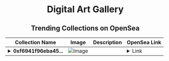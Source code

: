 <div align="center">

# Digital Art Gallery

## Trending Collections on OpenSea

| Collection Name                       | Image                                                                                     | Description                       | OpenSea Link                                                                                          |
|---------------------------------------|-------------------------------------------------------------------------------------------|-----------------------------------|--------------------------------------------------------------------------------------------------------|
| **<details><summary>0xf6941f96eba45...</summary>0xf6941f96eba4592c005329c750b48bc504259798</details>** | ![Image](https://i2.seadn.io/optimism/0x2b4af402b907327489273847f7ee3b7c9a3b1187/9ae436df9b76bc38bc7163286d56c5/509ae436df9b76bc38bc7163286d56c5.png?w=200&auto=format) |  | <details><summary>Link</summary>[0xf6941f96eba4592c005329c750b48bc504259798](https://opensea.io/collection/0xf6941f96eba4592c005329c750b48bc504259798)</details> |

</div>